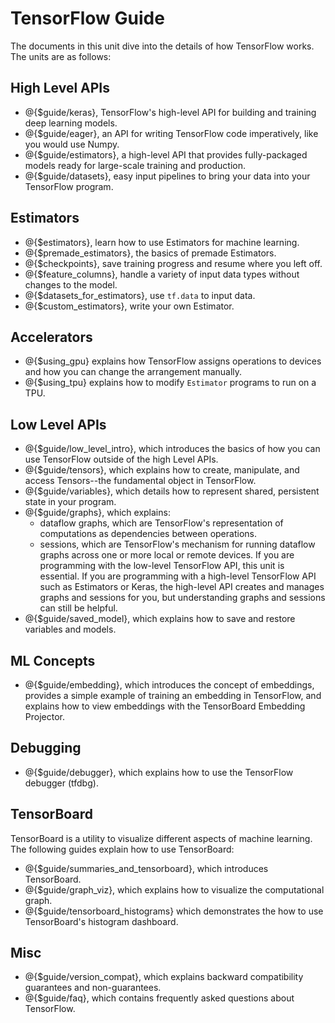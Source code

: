 # TensorFlow Guide

The documents in this unit dive into the details of how TensorFlow
works. The units are as follows:

## High Level APIs

  * @{$guide/keras}, TensorFlow's high-level API for building and
    training deep learning models.
  * @{$guide/eager}, an API for writing TensorFlow code
    imperatively, like you would use Numpy.
  * @{$guide/estimators}, a high-level API that provides
    fully-packaged models ready for large-scale training and production.
  * @{$guide/datasets}, easy input pipelines to bring your data into
    your TensorFlow program.

## Estimators

* @{$estimators}, learn how to use Estimators for machine learning.
* @{$premade_estimators}, the basics of premade Estimators.
* @{$checkpoints}, save training progress and resume where you left off.
* @{$feature_columns}, handle a variety of input data types without changes to the model.
* @{$datasets_for_estimators}, use `tf.data` to input data.
* @{$custom_estimators}, write your own Estimator.

## Accelerators

  * @{$using_gpu} explains how TensorFlow assigns operations to
    devices and how you can change the arrangement manually.
  * @{$using_tpu} explains how to modify `Estimator` programs to run on a TPU.

## Low Level APIs

  * @{$guide/low_level_intro}, which introduces the
    basics of how you can use TensorFlow outside of the high Level APIs.
  * @{$guide/tensors}, which explains how to create,
    manipulate, and access Tensors--the fundamental object in TensorFlow.
  * @{$guide/variables}, which details how
    to represent shared, persistent state in your program.
  * @{$guide/graphs}, which explains:
      * dataflow graphs, which are TensorFlow's representation of computations
        as dependencies between operations.
      * sessions, which are TensorFlow's mechanism for running dataflow graphs
        across one or more local or remote devices.
    If you are programming with the low-level TensorFlow API, this unit
    is essential. If you are programming with a high-level TensorFlow API
    such as Estimators or Keras, the high-level API creates and manages
    graphs and sessions for you, but understanding graphs and sessions
    can still be helpful.
  * @{$guide/saved_model}, which
    explains how to save and restore variables and models.

## ML Concepts

  * @{$guide/embedding}, which introduces the concept
    of embeddings, provides a simple example of training an embedding in
    TensorFlow, and explains how to view embeddings with the TensorBoard
    Embedding Projector.

## Debugging

  * @{$guide/debugger}, which
    explains how to use the TensorFlow debugger (tfdbg).

## TensorBoard

TensorBoard is a utility to visualize different aspects of machine learning.
The following guides explain how to use TensorBoard:

  * @{$guide/summaries_and_tensorboard},
    which introduces TensorBoard.
  * @{$guide/graph_viz}, which
    explains how to visualize the computational graph.
  * @{$guide/tensorboard_histograms} which demonstrates the how to
    use TensorBoard's histogram dashboard.


## Misc

  * @{$guide/version_compat},
    which explains backward compatibility guarantees and non-guarantees.
  * @{$guide/faq}, which contains frequently asked
    questions about TensorFlow.

